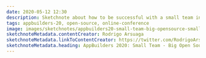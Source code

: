 ```yaml
---
date: 2020-05-12 12:30
description: Sketchnote about how to be successful with a small team in Open Source from AppBuilders 2020 (online conference)
tags: appbuilders-20, open-source, online-conference
image: images/sketchnotes/appbuilders20-small-team-big-opensource-small.jpg
sketchnoteMetadata.contentCreator: Rodrigo Arsuaga
sketchnoteMetadata.linkToContentCreator: https://twitter.com/RodrigoArsuaga
sketchnoteMetadata.heading: AppBuilders 2020: Small Team - Big Open Source
---
```


